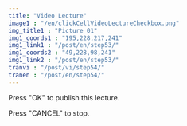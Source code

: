 ```yaml
---
title: "Video Lecture"
image1 : "/en/clickCellVideoLectureCheckbox.png"
img_title1 : "Picture 01"
img1_coords1 : "195,228,217,241"
img1_link1 : "/post/en/step53/"
img1_coords2 : "49,228,98,241"
img1_link2 : "/post/en/step53/"
tranvi : "/post/vi/step54/"
tranen : "/post/en/step54/"
---
```

Press "OK" to publish this lecture.

Press "CANCEL" to stop.